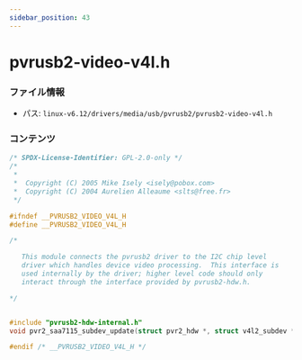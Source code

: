 ```yaml
---
sidebar_position: 43
---
```

# pvrusb2-video-v4l.h

### ファイル情報

- パス: `linux-v6.12/drivers/media/usb/pvrusb2/pvrusb2-video-v4l.h`

### コンテンツ

```h
/* SPDX-License-Identifier: GPL-2.0-only */
/*
 *
 *  Copyright (C) 2005 Mike Isely <isely@pobox.com>
 *  Copyright (C) 2004 Aurelien Alleaume <slts@free.fr>
 */

#ifndef __PVRUSB2_VIDEO_V4L_H
#define __PVRUSB2_VIDEO_V4L_H

/*

   This module connects the pvrusb2 driver to the I2C chip level
   driver which handles device video processing.  This interface is
   used internally by the driver; higher level code should only
   interact through the interface provided by pvrusb2-hdw.h.

*/


#include "pvrusb2-hdw-internal.h"
void pvr2_saa7115_subdev_update(struct pvr2_hdw *, struct v4l2_subdev *);

#endif /* __PVRUSB2_VIDEO_V4L_H */

```
